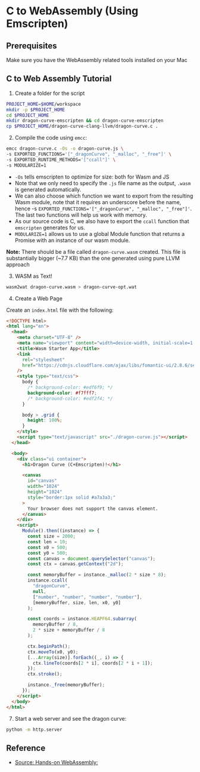 # C to WebAssembly (Using Emscripten)

## Prerequisites

Make sure you have the WebAssembly related tools installed on your Mac

## C to Web Assembly Tutorial

1. Create a folder for the script

```bash
PROJECT_HOME=$HOME/workspace
mkdir -p $PROJECT_HOME
cd $PROJECT_HOME
mkdir dragon-curve-emscripten && cd dragon-curve-emscripten
cp $PROJECT_HOME/dragon-curve-clang-llvm/dragon-curve.c .
```

2. Compile the code using `emcc`:

```bash
emcc dragon-curve.c -Os -o dragon-curve.js \
-s EXPORTED_FUNCTIONS='["_dragonCurve", "_malloc", "_free"]' \
-s EXPORTED_RUNTIME_METHODS='["ccall"]' \
-s MODULARIZE=1
```

- `-Os` tells emscripten to optimize for size: both for Wasm and JS
- Note that we only need to specify the `.js` file name as the output, `.wasm` is generated automatically.
- We can also choose which function we want to export from the resulting Wasm module, note that it requires an underscore before the name, hence -s `EXPORTED_FUNCTIONS='["_dragonCurve", "_malloc", "_free"]'`. The last two functions will help us work with memory.
- As our source code is C, we also have to export the `ccall` function that `emscripten` generates for us.
- `MODULARIZE=1` allows us to use a global Module function that returns a Promise with an instance of our wasm module.

**Note:**
There should be a file called `dragon-curve.wasm` created. This file is substantially bigger (~7.7 KB) than the one generated using pure LLVM approach

3. WASM as Text!

```bash
wasm2wat dragon-curve.wasm > dragon-curve-opt.wat
```

4. Create a Web Page

Create an `index.html` file with the following:

```html
<!DOCTYPE html>
<html lang="en">
  <head>
    <meta charset="UTF-8" />
    <meta name="viewport" content="width=device-width, initial-scale=1.0" />
    <title>Wasm Starter App</title>
    <link
      rel="stylesheet"
      href="https://cdnjs.cloudflare.com/ajax/libs/fomantic-ui/2.8.6/semantic.min.css"
    />
    <style type="text/css">
      body {
        /* background-color: #edf6f9; */
        background-color: #f7fff7;
        /* background-color: #edf2f4; */
      }

      body > .grid {
        height: 100%;
      }
    </style>
    <script type="text/javascript" src="./dragon-curve.js"></script>
  </head>

  <body>
    <div class="ui container">
      <h1>Dragon Curve (C+Emscripten)!</h1>

      <canvas
        id="canvas"
        width="1024"
        height="1024"
        style="border:1px solid #a7a3a3;"
      >
        Your browser does not support the canvas element.
      </canvas>
    </div>
    <script>
      Module().then((instance) => {
        const size = 2000;
        const len = 10;
        const x0 = 500;
        const y0 = 500;
        const canvas = document.querySelector("canvas");
        const ctx = canvas.getContext("2d");

        const memoryBuffer = instance._malloc(2 * size * 8);
        instance.ccall(
          "dragonCurve",
          null,
          ["number", "number", "number", "number"],
          [memoryBuffer, size, len, x0, y0]
        );

        const coords = instance.HEAPF64.subarray(
          memoryBuffer / 8,
          2 * size + memoryBuffer / 8
        );

        ctx.beginPath();
        ctx.moveTo(x0, y0);
        [...Array(size)].forEach((_, i) => {
          ctx.lineTo(coords[2 * i], coords[2 * i + 1]);
        });
        ctx.stroke();

        instance._free(memoryBuffer);
      });
    </script>
  </body>
</html>
```

7. Start a web server and see the dragon curve:

```bash
python -m http.server
```

## Reference

- [Source: Hands-on WebAssembly:](https://evilmartians.com/chronicles/hands-on-webassembly-try-the-basics)
